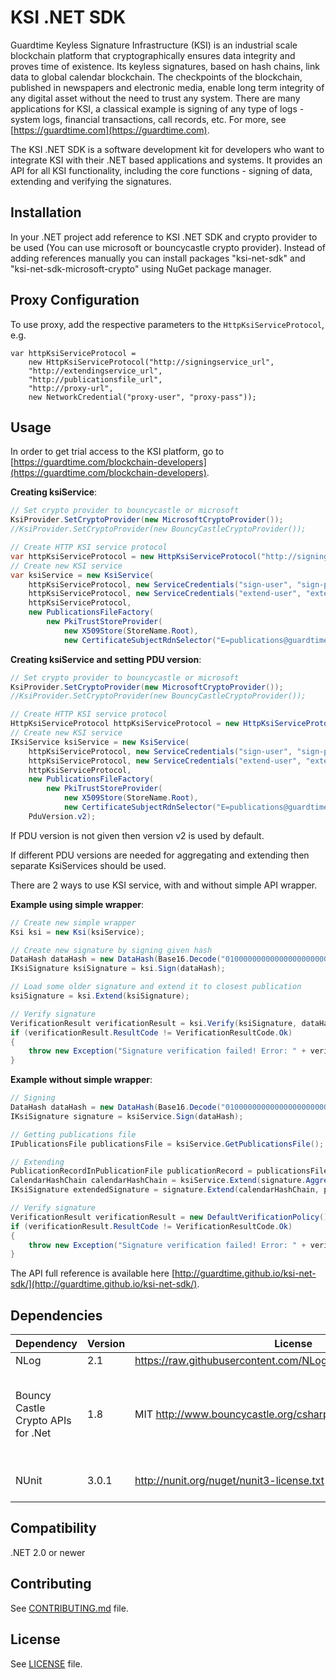 # KSI .NET SDK

Guardtime Keyless Signature Infrastructure (KSI) is an industrial scale blockchain platform that cryptographically
ensures data integrity and proves time of existence. Its keyless signatures, based on hash chains, link data to global
calendar blockchain. The checkpoints of the blockchain, published in newspapers and electronic media, enable long term
integrity of any digital asset without the need to trust any system. There are many applications for KSI, a classical
example is signing of any type of logs - system logs, financial transactions, call records, etc. For more,
see [https://guardtime.com](https://guardtime.com).

The KSI .NET SDK is a software development kit for developers who want to integrate KSI with their .NET based applications
and systems. It provides an API for all KSI functionality, including the core functions - signing of data, extending
and verifying the signatures.

## Installation

In your .NET project add reference to KSI .NET SDK and crypto provider to be used (You can use microsoft or bouncycastle crypto provider).
Instead of adding references manually you can install packages "ksi-net-sdk" and "ksi-net-sdk-microsoft-crypto" using NuGet package manager.

## Proxy Configuration

To use proxy, add the respective parameters to the `HttpKsiServiceProtocol`, e.g.

```
var httpKsiServiceProtocol =
    new HttpKsiServiceProtocol("http://signingservice_url",
    "http://extendingservice_url",
    "http://publicationsfile_url",
    "http://proxy-url",
    new NetworkCredential("proxy-user", "proxy-pass"));
```

## Usage

In order to get trial access to the KSI platform, go to [https://guardtime.com/blockchain-developers](https://guardtime.com/blockchain-developers).

**Creating ksiService**:

```cs
// Set crypto provider to bouncycastle or microsoft
KsiProvider.SetCryptoProvider(new MicrosoftCryptoProvider());
//KsiProvider.SetCryptoProvider(new BouncyCastleCryptoProvider());

// Create HTTP KSI service protocol
var httpKsiServiceProtocol = new HttpKsiServiceProtocol("http://signingservice_url", "http://extendingservice_url", "http://publicationsfile_url");
// Create new KSI service
var ksiService = new KsiService(
    httpKsiServiceProtocol, new ServiceCredentials("sign-user", "sign-pass"),
    httpKsiServiceProtocol, new ServiceCredentials("extend-user", "extend-pass"),
    httpKsiServiceProtocol,
    new PublicationsFileFactory(
        new PkiTrustStoreProvider(
            new X509Store(StoreName.Root),
            new CertificateSubjectRdnSelector("E=publications@guardtime.com"))));
```

**Creating ksiService and setting PDU version**:

```cs
// Set crypto provider to bouncycastle or microsoft
KsiProvider.SetCryptoProvider(new MicrosoftCryptoProvider());
//KsiProvider.SetCryptoProvider(new BouncyCastleCryptoProvider());

// Create HTTP KSI service protocol
HttpKsiServiceProtocol httpKsiServiceProtocol = new HttpKsiServiceProtocol("http://signingservice_url", "http://extendingservice_url", "http://publicationsfile_url");
// Create new KSI service
IKsiService ksiService = new KsiService(
    httpKsiServiceProtocol, new ServiceCredentials("sign-user", "sign-pass"),
    httpKsiServiceProtocol, new ServiceCredentials("extend-user", "extend-pass"),
    httpKsiServiceProtocol,
    new PublicationsFileFactory(
        new PkiTrustStoreProvider(
            new X509Store(StoreName.Root),
            new CertificateSubjectRdnSelector("E=publications@guardtime.com"))),
    PduVersion.v2);
```

If PDU version is not given then version v2 is used by default.

If different PDU versions are needed for aggregating and extending then separate KsiServices should be used.

There are 2 ways to use KSI service, with and without simple API wrapper.

**Example using simple wrapper**:

```cs
// Create new simple wrapper
Ksi ksi = new Ksi(ksiService);

// Create new signature by signing given hash
DataHash dataHash = new DataHash(Base16.Decode("010000000000000000000000000000000000000000000000000000000000000000"));
IKsiSignature ksiSignature = ksi.Sign(dataHash);

// Load some older signature and extend it to closest publication
ksiSignature = ksi.Extend(ksiSignature);

// Verify signature
VerificationResult verificationResult = ksi.Verify(ksiSignature, dataHash);
if (verificationResult.ResultCode != VerificationResultCode.Ok)
{
    throw new Exception("Signature verification failed! Error: " + verificationResult.VerificationError);
}
```

**Example without simple wrapper**:

```cs
// Signing
DataHash dataHash = new DataHash(Base16.Decode("010000000000000000000000000000000000000000000000000000000000000000"));
IKsiSignature signature = ksiService.Sign(dataHash);

// Getting publications file
IPublicationsFile publicationsFile = ksiService.GetPublicationsFile();

// Extending
PublicationRecordInPublicationFile publicationRecord = publicationsFile.GetNearestPublicationRecord(signature.AggregationTime);
CalendarHashChain calendarHashChain = ksiService.Extend(signature.AggregationTime, publicationRecord.PublicationData.PublicationTime);
IKsiSignature extendedSignature = signature.Extend(calendarHashChain, publicationRecord);

// Verify signature
VerificationResult verificationResult = new DefaultVerificationPolicy().Verify(extendedSignature, dataHash, ksiService);
if (verificationResult.ResultCode != VerificationResultCode.Ok)
{
    throw new Exception("Signature verification failed! Error: " + verificationResult.VerificationError);
}
```

The API full reference is available here [http://guardtime.github.io/ksi-net-sdk/](http://guardtime.github.io/ksi-net-sdk/).

## Dependencies

| **Dependency**                     | **Version** | **License**                                                        | **Notes**                                                                |
| ---------------------------------- |-------------| -------------------------------------------------------------------|--------------------------------------------------------------------------|
| NLog                               | 2.1         | https://raw.githubusercontent.com/NLog/NLog/master/LICENSE.txt     |                                                                          |
| Bouncy Castle Crypto APIs for .Net | 1.8         | MIT http://www.bouncycastle.org/csharp/licence.html                | Not needed when KSI .NET SDK Microsoft cryptography provider is used     |
| NUnit	                             | 3.0.1       | http://nunit.org/nuget/nunit3-license.txt                          | Required only for testing                                                |

## Compatibility

.NET 2.0 or newer

## Contributing

See [CONTRIBUTING.md](https://github.com/guardtime/ksi-net-sdk/blob/master/CONTRIBUTING.md) file.

## License

See [LICENSE](https://github.com/guardtime/ksi-net-sdk/blob/master/LICENSE) file.
